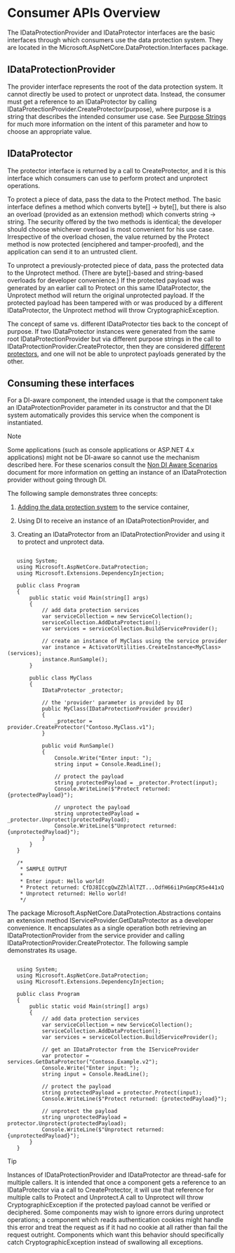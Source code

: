 ﻿---
uid: security/data-protection/consumer-apis/overview
---
# Consumer APIs Overview

The IDataProtectionProvider and IDataProtector interfaces are the basic interfaces through which consumers use the data protection system. They are located in the Microsoft.AspNetCore.DataProtection.Interfaces package.

## IDataProtectionProvider

The provider interface represents the root of the data protection system. It cannot directly be used to protect or unprotect data. Instead, the consumer must get a reference to an IDataProtector by calling IDataProtectionProvider.CreateProtector(purpose), where purpose is a string that describes the intended consumer use case. See [Purpose Strings](purpose-strings.md) for much more information on the intent of this parameter and how to choose an appropriate value.

## IDataProtector

The protector interface is returned by a call to CreateProtector, and it is this interface which consumers can use to perform protect and unprotect operations.

To protect a piece of data, pass the data to the Protect method. The basic interface defines a method which converts byte[] -> byte[], but there is also an overload (provided as an extension method) which converts string -> string. The security offered by the two methods is identical; the developer should choose whichever overload is most convenient for his use case. Irrespective of the overload chosen, the value returned by the Protect method is now protected (enciphered and tamper-proofed), and the application can send it to an untrusted client.

To unprotect a previously-protected piece of data, pass the protected data to the Unprotect method. (There are byte[]-based and string-based overloads for developer convenience.) If the protected payload was generated by an earlier call to Protect on this same IDataProtector, the Unprotect method will return the original unprotected payload. If the protected payload has been tampered with or was produced by a different IDataProtector, the Unprotect method will throw CryptographicException.

The concept of same vs. different IDataProtector ties back to the concept of purpose. If two IDataProtector instances were generated from the same root IDataProtectionProvider but via different purpose strings in the call to IDataProtectionProvider.CreateProtector, then they are considered [different protectors](purpose-strings.md), and one will not be able to unprotect payloads generated by the other.

## Consuming these interfaces

For a DI-aware component, the intended usage is that the component take an IDataProtectionProvider parameter in its constructor and that the DI system automatically provides this service when the component is instantiated.

> [!NOTE]
> Some applications (such as console applications or ASP.NET 4.x applications) might not be DI-aware so cannot use the mechanism described here. For these scenarios consult the [Non DI Aware Scenarios](../configuration/non-di-scenarios.md) document for more information on getting an instance of an IDataProtection provider without going through DI.

The following sample demonstrates three concepts:

1. [Adding the data protection system](../configuration/overview.md) to the service container,

2. Using DI to receive an instance of an IDataProtectionProvider, and

3. Creating an IDataProtector from an IDataProtectionProvider and using it to protect and unprotect data.

<!-- literal_block {"xml:space": "preserve", "backrefs": [], "source": "security/data-protection/using-data-protection/samples/protectunprotect.cs", "ids": [], "dupnames": [], "names": [], "classes": [], "linenos": true, "language": "none", "highlight_args": {"hl_lines": [26, 34, 35, 36, 37, 38, 39, 40], "linenostart": 1}} -->

````none

   using System;
   using Microsoft.AspNetCore.DataProtection;
   using Microsoft.Extensions.DependencyInjection;

   public class Program
   {
       public static void Main(string[] args)
       {
           // add data protection services
           var serviceCollection = new ServiceCollection();
           serviceCollection.AddDataProtection();
           var services = serviceCollection.BuildServiceProvider();

           // create an instance of MyClass using the service provider
           var instance = ActivatorUtilities.CreateInstance<MyClass>(services);
           instance.RunSample();
       }

       public class MyClass
       {
           IDataProtector _protector;

           // the 'provider' parameter is provided by DI
           public MyClass(IDataProtectionProvider provider)
           {
               _protector = provider.CreateProtector("Contoso.MyClass.v1");
           }

           public void RunSample()
           {
               Console.Write("Enter input: ");
               string input = Console.ReadLine();

               // protect the payload
               string protectedPayload = _protector.Protect(input);
               Console.WriteLine($"Protect returned: {protectedPayload}");

               // unprotect the payload
               string unprotectedPayload = _protector.Unprotect(protectedPayload);
               Console.WriteLine($"Unprotect returned: {unprotectedPayload}");
           }
       }
   }

   /*
    * SAMPLE OUTPUT
    *
    * Enter input: Hello world!
    * Protect returned: CfDJ8ICcgQwZZhlAlTZT...OdfH66i1PnGmpCR5e441xQ
    * Unprotect returned: Hello world!
    */

   ````

The package Microsoft.AspNetCore.DataProtection.Abstractions contains an extension method IServiceProvider.GetDataProtector as a developer convenience. It encapsulates as a single operation both retrieving an IDataProtectionProvider from the service provider and calling IDataProtectionProvider.CreateProtector. The following sample demonstrates its usage.

<!-- literal_block {"xml:space": "preserve", "backrefs": [], "source": "security/data-protection/consumer-apis/overview/samples/getdataprotector.cs", "ids": [], "dupnames": [], "names": [], "classes": [], "linenos": true, "language": "none", "highlight_args": {"hl_lines": [15], "linenostart": 1}} -->

````none

   using System;
   using Microsoft.AspNetCore.DataProtection;
   using Microsoft.Extensions.DependencyInjection;
    
   public class Program
   {
       public static void Main(string[] args)
       {
           // add data protection services
           var serviceCollection = new ServiceCollection();
           serviceCollection.AddDataProtection();
           var services = serviceCollection.BuildServiceProvider();
    
           // get an IDataProtector from the IServiceProvider
           var protector = services.GetDataProtector("Contoso.Example.v2");
           Console.Write("Enter input: ");
           string input = Console.ReadLine();
    
           // protect the payload
           string protectedPayload = protector.Protect(input);
           Console.WriteLine($"Protect returned: {protectedPayload}");
    
           // unprotect the payload
           string unprotectedPayload = protector.Unprotect(protectedPayload);
           Console.WriteLine($"Unprotect returned: {unprotectedPayload}");
       }
   }

   ````

>[!TIP]
> Instances of IDataProtectionProvider and IDataProtector are thread-safe for multiple callers. It is intended that once a component gets a reference to an IDataProtector via a call to CreateProtector, it will use that reference for multiple calls to Protect and Unprotect.A call to Unprotect will throw CryptographicException if the protected payload cannot be verified or deciphered. Some components may wish to ignore errors during unprotect operations; a component which reads authentication cookies might handle this error and treat the request as if it had no cookie at all rather than fail the request outright. Components which want this behavior should specifically catch CryptographicException instead of swallowing all exceptions.
